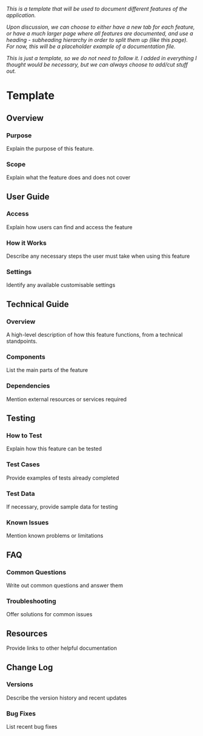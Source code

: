 *This is a template that will be used to document different features of the application.*

*Upon discussion, we can choose to either have a new tab for each feature, or have a much larger page where all features are documented, and use a heading - subheading hierarchy in order to split them up (like this page). For now, this will be a placeholder example of a documentation file.*

*This is just a template, so we do not need to follow it. I added in everything I thought would be necessary, but we can always choose to add/cut stuff out.*

# Template

## Overview

### Purpose
Explain the purpose of this feature.

### Scope
Explain what the feature does and does not cover

## User Guide

### Access
Explain how users can find and access the feature

### How it Works
Describe any necessary steps the user must take when using this feature

### Settings
Identify any available customisable settings

## Technical Guide

### Overview
A high-level description of how this feature functions, from a technical standpoints.

### Components
List the main parts of the feature

### Dependencies
Mention external resources or services required

## Testing
### How to Test
Explain how this feature can be tested

### Test Cases
Provide examples of tests already completed

### Test Data
If necessary, provide sample data for testing

### Known Issues
Mention known problems or limitations

## FAQ
### Common Questions
Write out common questions and answer them

### Troubleshooting
Offer solutions for common issues

## Resources
Provide links to other helpful documentation

## Change Log
### Versions
Describe the version history and recent updates

### Bug Fixes
List recent bug fixes